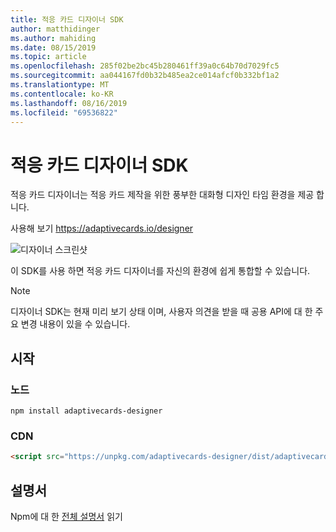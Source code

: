 ```yaml
---
title: 적응 카드 디자이너 SDK
author: matthidinger
ms.author: mahiding
ms.date: 08/15/2019
ms.topic: article
ms.openlocfilehash: 285f02be2bc45b280461ff39a0c64b70d7029fc5
ms.sourcegitcommit: aa044167fd0b32b485ea2ce014afcf0b332bf1a2
ms.translationtype: MT
ms.contentlocale: ko-KR
ms.lasthandoff: 08/16/2019
ms.locfileid: "69536822"
---
```

# <a name="adaptive-cards-designer-sdk"></a>적응 카드 디자이너 SDK

적응 카드 디자이너는 적응 카드 제작을 위한 풍부한 대화형 디자인 타임 환경을 제공 합니다.

사용해 보기 https://adaptivecards.io/designer

![디자이너 스크린샷](../content/designer.png)

이 SDK를 사용 하면 적응 카드 디자이너를 자신의 환경에 쉽게 통합할 수 있습니다.

> [!NOTE]
> 
> 디자이너 SDK는 현재 미리 보기 상태 이며, 사용자 의견을 받을 때 공용 API에 대 한 주요 변경 내용이 있을 수 있습니다.

## <a name="get-started"></a>시작

### <a name="node"></a>노드

```console
npm install adaptivecards-designer
```

### <a name="cdn"></a>CDN

```html
<script src="https://unpkg.com/adaptivecards-designer/dist/adaptivecards-designer.js"></script>
```

## <a name="documentation"></a>설명서 

Npm에 대 한 [전체 설명서](https://www.npmjs.com/package/adaptivecards-designer) 읽기
